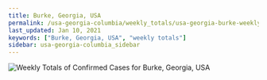 ```yaml
---
title: Burke, Georgia, USA
permalink: /usa-georgia-columbia/weekly_totals/usa-georgia-burke-weekly_totals.html
last_updated: Jan 10, 2021
keywords: ["Burke, Georgia, USA", "weekly totals"]
sidebar: usa-georgia-columbia_sidebar
---
```


![Weekly Totals of Confirmed Cases for Burke, Georgia, USA](/covid_tracker/images/graphs/usa-georgia-burke-weekly_totals_graph.png)
